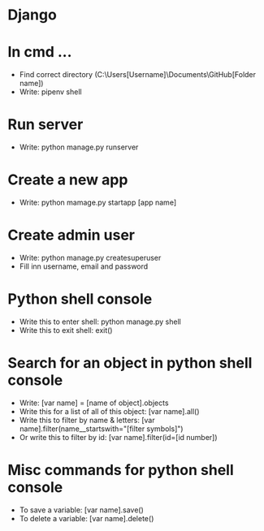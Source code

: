 # Django
 
# In cmd ...

* Find correct directory (C:\Users\[Username]\Documents\GitHub\[Folder name])
* Write: pipenv shell

# Run server
* Write: python manage.py runserver

# Create a new app
* Write: python mamage.py startapp [app name]

# Create admin user
* Write: python manage.py createsuperuser
* Fill inn username, email and password

# Python shell console
* Write this to enter shell: python manage.py shell
* Write this to exit shell: exit()

# Search for an object in python shell console
* Write: [var name] = [name of object].objects
* Write this for a list of all of this object: [var name].all()
* Write this to filter by name & letters: [var name].filter(name__startswith="[filter symbols]")
* Or write this to filter by id: [var name].filter(id=[id number])

# Misc commands for python shell console
* To save a variable: [var name].save()
* To delete a variable: [var name].delete()